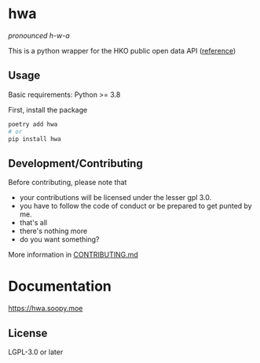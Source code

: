 # hwa
*pronounced h-w-a*

This is a python wrapper for the HKO public open data API
([reference](https://www.hko.gov.hk/en/weatherAPI/doc/files/HKO_Open_Data_API_Documentation.pdf))

## Usage
Basic requirements: Python >= 3.8

First, install the package
```bash
poetry add hwa
# or
pip install hwa
```

## Development/Contributing
Before contributing, please note that
- your contributions will be licensed under the lesser gpl 3.0.
- you have to follow the code of conduct or be prepared to get punted by me.
- that's all
- there's nothing more
- do you want something?

More information in [CONTRIBUTING.md](./CONTRIBUTING.md)

# Documentation
https://hwa.soopy.moe

## License
LGPL-3.0 or later